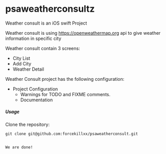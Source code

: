 # psaweatherconsultz

Weather consult is an iOS swift Project

Weather consult is using https://openweathermap.org api to give weather information in specific city

Weather consult contain 3 screens:

* City List
* Add City
* Weather Detail

Weather Consult project has the following configuration:

* Project Configuration
  * Warnings for TODO and FIXME comments.
  * Documentation


##### Usage

Clone the repository:

```shell
git clone git@github.com:forcekillxx/psaweatherconsult.git


We are done!
